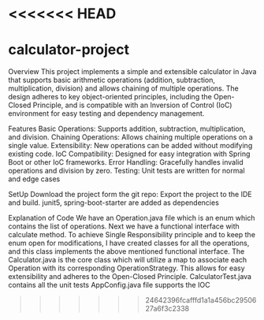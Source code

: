 <<<<<<< HEAD
=======
# calculator-project

Overview
This project implements a simple and extensible calculator in Java that supports basic arithmetic operations (addition, subtraction, multiplication, division) and allows chaining of multiple operations. The design adheres to key object-oriented principles, including the Open-Closed Principle, and is compatible with an Inversion of Control (IoC) environment for easy testing and dependency management.

Features
Basic Operations: Supports addition, subtraction, multiplication, and division.
Chaining Operations: Allows chaining multiple operations on a single value.
Extensibility: New operations can be added without modifying existing code.
IoC Compatibility: Designed for easy integration with Spring Boot or other IoC frameworks.
Error Handling: Gracefully handles invalid operations and division by zero.
Testing: Unit tests are written for normal and edge cases


SetUp
Download the project form the git repo:
Export the project to the IDE and build.
junit5, spring-boot-starter are added as dependencies


Explanation of Code
We have an Operation.java file which is an enum which contains the list of operations.
Next we have a functional interface with calculate method.
To achieve Single Responsibility principle and to keep the enum open for modifications, I have created classes for all the operations, and this class implements the above mentioned functional interface.
The Calculator.java is the core class which will utilize a map to associate each Operation with its corresponding OperationStrategy. This allows for easy extensibility and adheres to the Open-Closed Principle. 
CalculatorTest.java contains all the unit tests
AppConfig.java file supports the IOC

>>>>>>> 24642396fcafffd1a1a456bc2950627a6f3c2338
